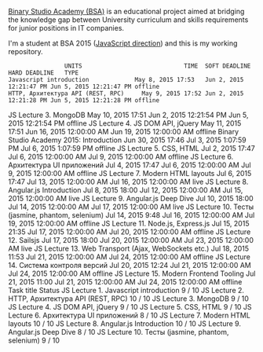 <a href='http://binary-studio.com/academy/about/'>Binary Studio Academy (BSA)</a> is an educational project aimed at bridging the knowledge gap between University curriculum and skills requirements for junior positions in IT companies.

I'm a student at BSA 2015 (<a href='http://binary-studio.com/academy/about/js/'>JavaScript direction</a>) and this is my working repository. 

                    UNITS	                          TIME	SOFT DEADLINE	HARD DEADLINE	TYPE
    Javascript introduction	            May 8, 2015 17:53	Jun 2, 2015 12:21:47 PM	Jun 5, 2015 12:21:47 PM	offline
    HTTP, Архитектура API (REST, RPC)	  May 9, 2015 17:52	Jun 2, 2015 12:21:28 PM	Jun 5, 2015 12:21:28 PM	offline
JS Lecture 3. MongoDB	                            May 10, 2015 17:51	Jun 2, 2015 12:21:54 PM	Jun 5, 2015 12:21:54 PM	offline
JS Lecture 4. JS DOM API, jQuery	                May 11, 2015 17:51	Jun 16, 2015 12:00:00 AM	Jun 19, 2015 12:00:00 AM	offline
Binary Studio Academy 2015: Introduction	        Jun 30, 2015 17:46	Jul 3, 2015 1:07:59 PM	Jul 6, 2015 1:07:59 PM	offline
JS Lecture 5. CSS, HTML	                          Jul 2, 2015 17:47	Jul 6, 2015 12:00:00 AM	Jul 9, 2015 12:00:00 AM	offline
JS Lecture 6. Архитектура UI приложений	          Jul 4, 2015 17:47	Jul 6, 2015 12:00:00 AM	Jul 9, 2015 12:00:00 AM	offline
JS Lecture 7. Modern HTML layouts                 Jul 6, 2015 17:47	Jul 13, 2015 12:00:00 AM	Jul 16, 2015 12:00:00 AM	live
JS Lecture 8. Angular.js Introduction	            Jul 8, 2015 18:00	Jul 12, 2015 12:00:00 AM	Jul 15, 2015 12:00:00 AM	live
JS Lecture 9. Angular.js Deep Dive              	Jul 10, 2015 18:00	Jul 14, 2015 12:00:00 AM	Jul 17, 2015 12:00:00 AM	live
JS Lecture 10. Тесты (jasmine, phantom, selenium)	Jul 14, 2015 9:48	Jul 16, 2015 12:00:00 AM	Jul 19, 2015 12:00:00 AM	offline
JS Lecture 11. Node.js, Express.js	Jul 15, 2015 21:35	Jul 17, 2015 12:00:00 AM	Jul 20, 2015 12:00:00 AM	offline
JS Lecture 12. Sailsjs	Jul 17, 2015 18:00	Jul 20, 2015 12:00:00 AM	Jul 23, 2015 12:00:00 AM	live
JS Lecture 13. Web Transport (Ajax, WebSockets etc.)	Jul 18, 2015 11:53	Jul 21, 2015 12:00:00 AM	Jul 24, 2015 12:00:00 AM	offline
JS Lecture 14. Система контроля версий	Jul 20, 2015 12:24	Jul 21, 2015 12:00:00 AM	Jul 24, 2015 12:00:00 AM	offline
JS Lecture 15. Modern Frontend Tooling	Jul 21, 2015 11:00	Jul 21, 2015 12:00:00 AM	Jul 24, 2015 12:00:00 AM	offline
                    Task title	                                                    Status
JS Lecture 1. Javascript introduction	                                            9 / 10
JS Lecture 2. HTTP, Архитектура API (REST, RPC)	                                    10 / 10
JS Lecture 3. MongoDB	                                                            9 / 10
JS Lecture 4. JS DOM API, jQuery	                                                9 / 10
JS Lecture 5. CSS, HTML	                                                            9 / 10
JS Lecture 6. Архитектура UI приложений	                                            8 / 10
JS Lecture 7. Modern HTML layouts                   	                            10 / 10
JS Lecture 8. Angular.js Introduction	                                            10 / 10
JS Lecture 9. Angular.js Deep Dive	                                                8 / 10
JS Lecture 10. Тесты (jasmine, phantom, selenium)                               	9 / 10
